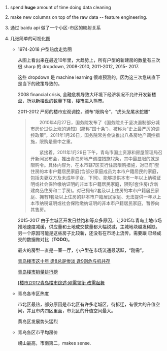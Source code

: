 1. spend **huge** amount of time doing data cleaning

2. make new columns on top of the raw data -- feature engineering.

3. 通过 baidu api 做了一个小区-市区的映射关系

4. 几张简单的可视化图

   - 1974-2018 户型热度走势图 

     从图上看出来在最近10年里，大趋势上，所有户型的新建房的数量有三次很 sharp 的 dropdown, 2008-2010, 2011-2012, 2015- 2017. 

     这些 dropdown 是 machine learning 很难预测的，因为这三次急转直下是当下的政策导致的。

     2008 financial crisis, 金融危机导致大环境下经济状况不允许开发新楼盘，所以新楼盘的数量下降，楼市进入熊市。

     2011-2012 严厉的楼市宏观调控，颁布“限购令”，“虎头龙尾水蛇腰”

     >  　　2010年4月27日，国务院发布了《国务院关于坚决遏制部分城市房价过快上涨的通知》(简称“国十条”)，被称为“史上最严厉的调控政策”。2011年1月26日，国务院常务会议推出八条房地产调控措施，限购是重中之重。
     >
     > 　　紧接着，2011年1月29日下午，青岛市国土资源和房屋管理局召开新闻发布会，推出青岛房地产调控措施12条，其中最显眼的就是限购令。具体内容为，在本市辖7区实行住房限购措施，对已有1套住房的本市户籍居民家庭(含部分家庭成员为本市户籍居民的家庭，包括夫妻双方及未成年子女，下同)、能够提供本市一年以上纳税证明或社会保险缴纳证明的非本市户籍居民家庭，限购1套住房(含新建商品住房和二手房)。对已拥有2套及以上住房的本市户籍居民家庭、拥有1套及以上住房的非本市户籍居民家庭、无法提供一年以上本市纳税证明或社会保险缴纳证明的非本市户籍居民家庭，暂停向其售房。  

     2015-2017  由于主城区开发日益饱和等众多原因，让2015年青岛土地市场推地速度减缓，供应量和土地成交数量都大幅锐减，主城地块越发稀缺。另一个原因可能是这些房子比较新，还没有在市场上流传。需要跟 已经成交的数据做对比（**TODO**)。

     最火的房型一直是一室一厅，小户型在市场流通最活跃，“刚需”。

     [青岛楼市这十年 逢8总是惨淡 逢9则危与机共存](https://new.qq.com/omn/20190517/20190517A09L84.html)

     [青岛楼市销量排行榜](http://house.qingdaonews.com/2011/12/2011phb/)

     [[楼市]2012青岛楼市综述:刚需领衔 改需起舞](http://qd.ifeng.com/qingdaoyaowen/detail_2012_12/13/478826_0.shtml)

   - 青岛各市区热度

     市北区最热，部分原因是市北区有许多老城区，待拆迁，有很大的升值空间，并且市内四区里面，市北区的升值空间最大。

     黄岛区发展势头猛烈

   - 青岛各区市平均房价

     崂山最高，市南第二，makes sense.